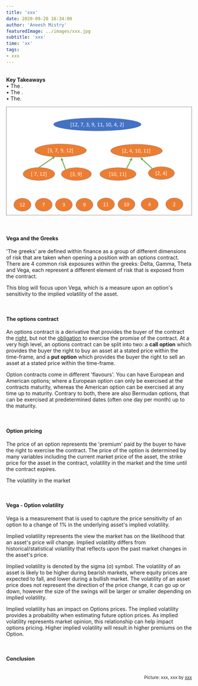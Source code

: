 ```yaml
---
title: 'xxx'
date: 2020-09-28 16:34:00
author: 'Aneesh Mistry'
featuredImage: ../images/xxx.jpg
subtitle: 'xxx'
time: 'xx'
tags:
- xxx
---
```

<br>
<strong>Key Takeaways</strong><br>
&#8226; The .<br>
&#8226; The .<br>
&#8226; The.<br>

![Merge sort step 2](../../src/images/011MergeSort2.png)


<br>
<h4>Vega and the Greeks</h4>
<p>
'The greeks' are defined within finance as a group of different dimensions of risk that are taken when opening a position with an options contract. 
There are 4 common risk exposures within the greeks: Delta, Gamma, Theta and Vega, each represent a different element of risk that is exposed from the contract. 
</p>
<p>
This blog will focus upon Vega, which is a measure upon an option's sensitivity to the implied volatility of the asset. 
</p>

<br>
<h4>The options contract</h4>
<p>
An options contract is a derivative that provides the buyer of the contract the <u>right</u>, but not the <u>obligation</u> to exercise the promise of the contract. At a very high level, an options contract can be split into two: a <strong>call option</strong> which provides the buyer the right to buy an asset at a stated price within the time-frame, and a <strong>put option</strong> which provides the buyer the right to sell an asset at a stated price within the time-frame. 
</p>
<p>
Option contracts come in different 'flavours'. You can have European and American options; where a European option can only be exercised at the contracts maturity, whereas the American option can be exercised at any time up to maturity. Contrary to both, there are also Bermudan options, that can be exercised at predetermined dates (often one day per month) up to the maturity.
</p>

<br>
<h4>Option pricing</h4>
<p>
The price of an option represents the 'premium' paid by the buyer to have the right to exercise the contract. 
The price of the option is determined by many variables including the current market price of the asset, the strike price for the asset in the contract, volatility in the market and the time until the contract expires. 
</p>
<p>
The volatility in the market 
</p>

<br>
<h4>Vega - Option volatility</h4>
<p>
Vega is a measurement that is used to capture the price sensitivity of an option to a change of 1% in the underlying asset's implied volatility.
</p>
<p>
Implied volatility represents the view the market has on the likelihood that an asset's price will change. Implied volatility differs from historical/statistical volatility that reflects upon the past market changes in the asset's price. 
</p>
<p>
Implied volatility is denoted by the sigma (σ) symbol. The volatility of an asset is likely to be higher during bearish markets, where equity prices are expected to fall, and lower during a bullish market. The volatility of an asset price does not represent the direction of the price change, it can go up or down, however the size of the swings will be larger or smaller depending on implied volatility. 
</p>
<p>
Implied volatility has an impact on Options prices.
The implied volatility provides a probability when estimating future option prices. 
As implied volatility represents market opinion, this relationship can help impact options pricing. 
Higher implied volatility will result in higher premiums on the Option. 
</p>

<br>
<h4>Conclusion</h4>
<p>


</p>

<br>
<small style="float: right;" >Picture: xxx, xxx by <a target="_blank" href="http">xxx</small></a><br>